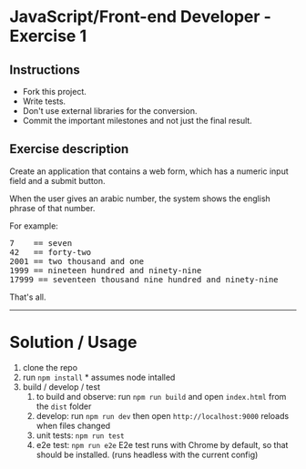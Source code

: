 # JavaScript/Front-end Developer - Exercise 1

## Instructions

- Fork this project.
- Write tests.
- Don't use external libraries for the conversion.
- Commit the important milestones and not just the final result.

## Exercise description

Create an application that contains a web form, which has a numeric input field and a submit button.

When the user gives an arabic number, the system shows the english phrase of that number.

For example:
<pre>
7    == seven
42   == forty-two
2001 == two thousand and one
1999 == nineteen hundred and ninety-nine
17999 == seventeen thousand nine hundred and ninety-nine
</pre>

That's all.

---

# Solution / Usage

 1. clone the repo
 2. run `npm install` * assumes node intalled
 3. build / develop / test
    1. to build and observe: run `npm run build` and open `index.html` from the `dist` folder
    2. develop: run `npm run dev` then open `http://localhost:9000` reloads when files changed
    3. unit tests: `npm run test`
    4. e2e test: `npm run e2e` E2e test runs with Chrome by default, so that should be installed. (runs headless with the current config)
    
